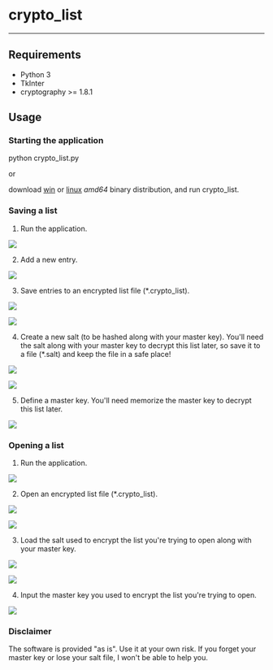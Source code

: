 # crypto_list
---

## Requirements

- Python 3
- TkInter
- cryptography >= 1.8.1

## Usage

### Starting the application

python crypto_list.py

or

download [win](http://www.pedroboechat.com/downloads/crypto_list_win64.zip) or [linux](http://www.pedroboechat.com/downloads/crypto_list_linux64.zip) _amd64_ binary distribution, and run crypto_list.

### Saving a list

1. Run the application.

![](http://www.pedroboechat.com/images/crypto-list-1.png)


2. Add a new entry.

![](http://www.pedroboechat.com/images/crypto-list-2.png)


3. Save entries to an encrypted list file (\*.crypto_list).

![](http://www.pedroboechat.com/images/crypto-list-3.png)

![](http://www.pedroboechat.com/images/crypto-list-4(2).png)


4. Create a new salt (to be hashed along with your master key). You'll need the salt along with your master key to decrypt this list later, so save it to a file (\*.salt) and keep the file in a safe place!

![](http://www.pedroboechat.com/images/crypto-list-5.png)

![](http://www.pedroboechat.com/images/crypto-list-6.png)


5. Define a master key. You'll need memorize the master key to decrypt this list later.

![](http://www.pedroboechat.com/images/crypto-list-7.png)


### Opening a list

1. Run the application.

![](http://www.pedroboechat.com/images/crypto-list-1.png)


2. Open an encrypted list file (\*.crypto_list).

![](http://www.pedroboechat.com/images/crypto-list-8.png)

![](http://www.pedroboechat.com/images/crypto-list-9.png)


3. Load the salt used to encrypt the list you're trying to open along with your master key.

![](http://www.pedroboechat.com/images/crypto-list-10.png)

![](http://www.pedroboechat.com/images/crypto-list-11.png)


4. Input the master key you used to encrypt the list you're trying to open.

![](http://www.pedroboechat.com/images/crypto-list-12.png)


### Disclaimer

The software is provided "as is". Use it at your own risk. If you forget your master key or lose your salt file, I won't be able to help you.
